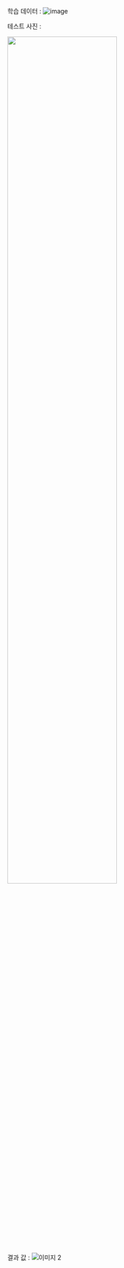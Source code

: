 
학습 데이터 : 
![image](https://user-images.githubusercontent.com/76420201/118092842-9905d880-b407-11eb-8b40-393ca9a2816c.png)


테스트 사진 :

<img src = "https://user-images.githubusercontent.com/76420201/118092946-b5097a00-b407-11eb-93bb-ddb395077c4a.GIF" width = "70%">


결과 값 :
![이미지 2](https://user-images.githubusercontent.com/76420201/118093129-fb5ed900-b407-11eb-9cf6-a3ea96ce0166.png)
